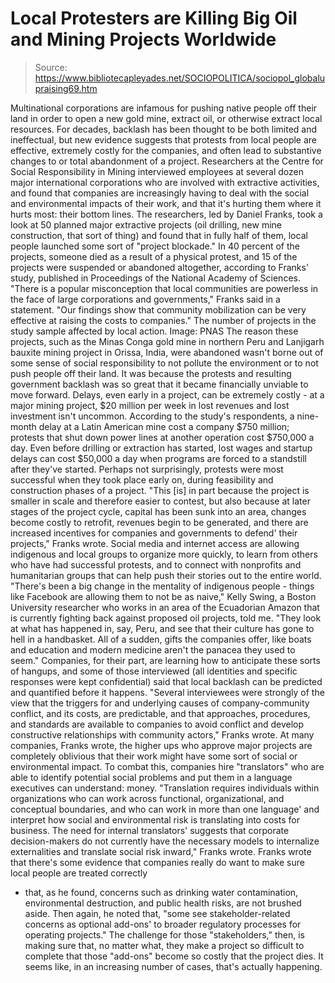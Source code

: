 # Local Protesters are Killing Big Oil and Mining Projects Worldwide

> Source: https://www.bibliotecapleyades.net/SOCIOPOLITICA/sociopol_globalupraising69.htm

Multinational corporations are infamous for
pushing native people off their land in order to open
a new gold mine, extract oil, or otherwise extract local resources.
For decades, backlash has been thought to be
both limited and ineffectual, but new evidence suggests that protests
from local people are effective, extremely costly for the companies, and
often lead to substantive changes to or total abandonment of a project.
Researchers at the Centre for Social
Responsibility in Mining interviewed employees at several dozen major
international corporations who are involved with extractive activities,
and found that companies are increasingly having to deal with the social
and environmental impacts of their work, and that it's hurting them
where it hurts most: their bottom lines.
The researchers, led by Daniel Franks, took
a look at 50 planned major extractive projects (oil drilling, new mine
construction, that sort of thing) and found that in fully half of them,
local people launched some sort of "project blockade."
In 40 percent of the projects, someone died
as a result of a physical protest, and 15 of the projects were suspended
or abandoned altogether, according to Franks' study, published in
Proceedings of the National Academy of Sciences.
"There is a popular misconception that
local communities are powerless in the face of large corporations
and governments," Franks said in a statement.
"Our findings show that community
mobilization can be very effective at raising the costs to
companies."
The number of projects in
the study sample
affected by local action.
Image:
PNAS
The reason these projects, such as the Minas
Conga
gold mine in northern Peru and Lanjigarh bauxite mining project in
Orissa, India, were abandoned wasn't borne out of some sense of social
responsibility to not pollute the environment or to not push people off
their land.
It was because the protests and resulting
government backlash was so great that it became financially unviable to
move forward. Delays, even early in a project, can be extremely costly -
at a major mining project, $20 million per week in lost revenues and
lost investment isn't uncommon.
According to the study's respondents, a
nine-month delay at a Latin American mine cost a company $750 million;
protests that shut down power lines at another operation cost $750,000 a
day.
Even before drilling or extraction has
started, lost wages and startup delays can cost $50,000 a day when
programs are forced to a standstill after they've started.
Perhaps not surprisingly, protests were most
successful when they took place early on, during feasibility and
construction phases of a project.
"This
[is] in part because the project is smaller in scale and therefore
easier to contest, but also because at later stages of the project
cycle, capital has been sunk into an area, changes become costly to
retrofit, revenues begin to be generated, and there are increased
incentives for companies and governments to defend' their
projects," Franks wrote.
Social media and
internet access are allowing indigenous and
local groups to organize more quickly, to learn from others who have had
successful protests, and to connect with nonprofits and humanitarian
groups that can help push their stories out to the entire world.
"There's been a big change in the
mentality of indigenous people - things like Facebook are allowing
them to not be as naive," Kelly Swing, a Boston University
researcher who works in an area of the Ecuadorian
Amazon that is currently fighting back against proposed oil projects,
told me.
"They look at what has happened in, say,
Peru, and see that their culture has gone to hell in a handbasket.
All of a sudden, gifts the companies offer, like boats and education
and modern medicine aren't the panacea they used to seem."
Companies, for their part, are learning how
to anticipate these sorts of hangups, and some of those interviewed (all
identities and specific responses were kept confidential) said that
local backlash can be predicted and quantified before it happens.
"Several interviewees were strongly of
the view that the triggers for and underlying causes of
company-community conflict, and its costs, are predictable, and that
approaches, procedures, and standards are available to companies to
avoid conflict and develop constructive relationships with community
actors," Franks wrote.
At many companies, Franks wrote, the higher
ups who approve major projects are completely oblivious that their work
might have some sort of social or environmental impact.
To combat this, companies hire "translators"
who are able to identify potential social problems and put them in a
language executives can understand: money.
"Translation requires individuals within
organizations who can work across functional, organizational, and
conceptual boundaries, and who can work in more than one language'
and interpret how social and environmental risk is translating into
costs for business.
The need for internal translators'
suggests that corporate decision-makers do not currently have the
necessary models to internalize externalities and translate social
risk inward," Franks wrote.
Franks wrote that there's some evidence that
companies really do want to make sure local people are treated correctly
- that, as he found, concerns such as drinking water contamination,
environmental destruction, and public health risks, are not brushed
aside.
Then again, he noted that,
"some see stakeholder-related concerns
as optional add-ons' to broader regulatory processes for operating
projects."
The challenge for those "stakeholders,"
then, is making sure that, no matter what, they make a project so
difficult to complete that those "add-ons" become so costly that the
project dies.
It seems like, in an increasing number of
cases, that's actually happening.
